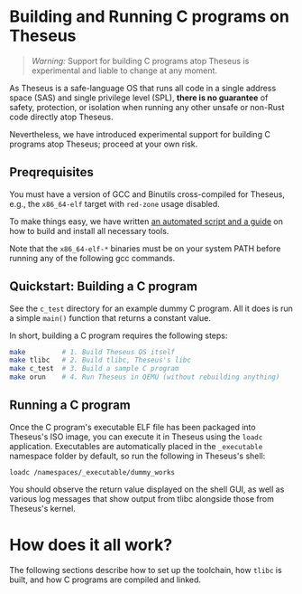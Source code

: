 # Building and Running C programs on Theseus

> *Warning:* Support for building C programs atop Theseus is experimental and liable to change at any moment.

As Theseus is a safe-language OS that runs all code in a single address space (SAS) and single privilege level (SPL),
**there is no guarantee** of safety, protection, or isolation when running any other unsafe or non-Rust code directly atop Theseus. 

Nevertheless, we have introduced experimental support for building C programs atop Theseus; proceed at your own risk. 

## Preqrequisites
You must have a version of GCC and Binutils cross-compiled for Theseus, e.g., the `x86_64-elf` target with `red-zone` usage disabled. 

To make things easy, we have written [an automated script and a guide](building_c_cross_compiler.md) on how to build and install all necessary tools.

Note that the `x86_64-elf-*` binaries must be on your system PATH before running any of the following gcc commands. 

## Quickstart: Building a C program
See the `c_test` directory for an example dummy C program. All it does is run a simple `main()` function that returns a constant value. 

In short, building a C program requires the following steps:
```sh 
make         # 1. Build Theseus OS itself
make tlibc   # 2. Build tlibc, Theseus's libc
make c_test  # 3. Build a sample C program
make orun    # 4. Run Theseus in QEMU (without rebuilding anything)
```

## Running a C program
Once the C program's executable ELF file has been packaged into Theseus's ISO image, you can execute it in Theseus using the `loadc` application. Executables are automatically placed in the `_executable` namespace folder by default, so run the following in Theseus's shell:
```
loadc /namespaces/_executable/dummy_works
```
You should observe the return value displayed on the shell GUI, as well as various log messages that show output from tlibc alongside those from Theseus's kernel. 


# How does it all work?

The following sections describe how to set up the toolchain, how `tlibc` is built, and how C programs are compiled and linked.
